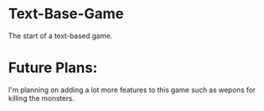 # Text-Base-Game
The start of a text-based game.

# Future Plans:
I'm planning on adding a lot more features to this game such as wepons for killing the monsters.
